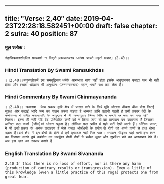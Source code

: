 
---
title: "Verse: 2,40"
date: 2019-04-23T22:28:18.582451+00:00
draft: false
chapter: 2
sutra: 40
position: 87
---
### मूल श्लोक :
```
नेहाभिक्रमनाशोऽस्ति प्रत्यवायो न विद्यते।स्वल्पमप्यस्य धर्मस्य त्रायते महतो भयात्।।2.40।।

```

### Hindi Translation By Swami Ramsukhdas
```
।।2.40।।मनुष्यलोकमें इस समबुद्धिरूप धर्मके आरम्भका नाश नहीं होता इसके अनुष्ठानका उलटा फल भी नहीं होता और इसका थोड़ासा भी अनुष्ठान (जन्ममरणरूप) महान् भयसे रक्षा कर लेता है।

```

### Hindi Commentary By Swami Chinmayananda
```
।।2.40।। क्रमनाश  जिस प्रकार कृषि क्षेत्र में फसल पाने के लिये भूमि जोतना सींचना बीज बोना निराई सुरक्षा और कटाई आदि क्रम का पालन करना पड़ता है अन्यथा हानि उठानी पड़ती है उसी प्रकार वेदों के कर्मकाण्ड में वर्णित यज्ञयागादि के अनुष्ठान में भी क्रमानुसार क्रिया विधि न करने पर यज्ञ का फल नहीं मिलता। इतना ही नहीं यदि वेद प्रतिपादित कर्मों को न किया जाय तो वह प्रत्यवाय दोष कहलाता है जिसका अनिष्ट फल कर्त्ता (जीव)को भोगना पड़ता है। लौकिक फल प्राप्ति में यही बातें देखी जाती हैं। भौतिक जगत् में भी इसी प्रकार के अनेक उदाहरण हैं जैसे गलत औषधियों के प्रयोग से रोगी को अपने प्राणों से हाथ धोना पड़ता है।कर्म क्षेत्र में इन दोषों के होने से हमें इष्टफल नहीं मिल पाता। भगवान् श्रीकृष्ण यहां मानो इस ज्ञान का विज्ञापन करते हुये कर्मयोग का उपर्युक्त दोनों दोषों से सर्वथा मुक्त और सुरक्षित होने का आश्वासन देते हैं।अब इस ज्ञान का स्वरूप बताते हैं

```

### English Translation By Swami  Sivananda
```
2.40 In this there is no loss of effort, nor is there any harm (production of contrary results or transgression). Even a little of this knowledge (even a little practice of this Yoga) protects one from great fear.

```

